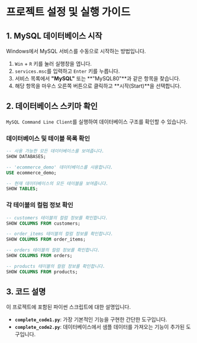 # 프로젝트 설정 및 실행 가이드

## 1. MySQL 데이터베이스 시작

Windows에서 MySQL 서비스를 수동으로 시작하는 방법입니다.

1.  `Win` + `R` 키를 눌러 실행창을 엽니다.
2.  `services.msc`를 입력하고 `Enter` 키를 누릅니다.
3.  서비스 목록에서 **"MySQL"** 또는 **"MySQL80"**과 같은 항목을 찾습니다.
4.  해당 항목을 마우스 오른쪽 버튼으로 클릭하고 **시작(Start)**을 선택합니다.

## 2. 데이터베이스 스키마 확인

`MySQL Command Line Client`를 실행하여 데이터베이스 구조를 확인할 수 있습니다.

### 데이터베이스 및 테이블 목록 확인

```sql
-- 사용 가능한 모든 데이터베이스를 보여줍니다.
SHOW DATABASES;

-- 'ecommerce_demo' 데이터베이스를 사용합니다.
USE ecommerce_demo;

-- 현재 데이터베이스의 모든 테이블을 보여줍니다.
SHOW TABLES;
```

### 각 테이블의 컬럼 정보 확인

```sql
-- customers 테이블의 컬럼 정보를 확인합니다.
SHOW COLUMNS FROM customers;

-- order_items 테이블의 컬럼 정보를 확인합니다.
SHOW COLUMNS FROM order_items;

-- orders 테이블의 컬럼 정보를 확인합니다.
SHOW COLUMNS FROM orders;

-- products 테이블의 컬럼 정보를 확인합니다.
SHOW COLUMNS FROM products;
```

## 3. 코드 설명

이 프로젝트에 포함된 파이썬 스크립트에 대한 설명입니다.

-   **`complete_code1.py`**: 가장 기본적인 기능을 구현한 간단한 도구입니다.
-   **`complete_code2.py`**: 데이터베이스에서 샘플 데이터를 가져오는 기능이 추가된 도구입니다.
